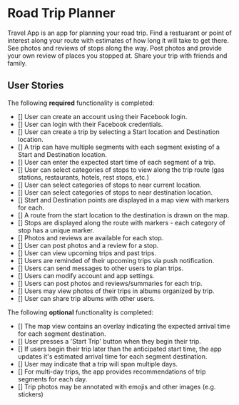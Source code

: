 # Road Trip Planner

Travel App is an app for planning your road trip.  Find a restuarant or point of interest along your route with estimates of how long it will take to get there.  See photos and reviews of stops along the way.  Post photos and provide your own review of places you stopped at.  Share your trip with friends and family.

## User Stories

The following **required** functionality is completed:

- [] User can create an account using their Facebook login.
- [] User can login with their Facebook credentials.
- [] User can create a trip by selecting a Start location and Destination location.
- [] A trip can have multiple segments with each segment existing of a Start and Destination location.
- [] User can enter the expected start time of each segment of a trip.
- [] User can select categories of stops to view along the trip route (gas stations, restaurants, hotels, rest stops, etc.)
- [] User can select categories of stops to near current location.
- [] User can select categories of stops to near destination location. 
- [] Start and Destination points are displayed in a map view with markers for each.
- [] A route from the start location to the destination is drawn on the map.
- [] Stops are displayed along the route with markers - each category of stop has a unique marker.
- [] Photos and reviews are available for each stop.
- [] User can post photos and a review for a stop.
- [] User can view upcoming trips and past trips.
- [] Users are reminded of their upcoming trips via push notification.
- [] Users can send messages to other users to plan trips.
- [] Users can modify account and app settings.
- [] Users can post photos and reviews/summaries for each trip.
- [] Users may view photos of their trips in albums organized by trip.
- [] User can share trip albums with other users.

The following **optional** functionality is completed:

- [] The map view contains an overlay indicating the expected arrival time for each segment destination.
- [] User presses a 'Start Trip' button when they begin their trip.
- [] If users begin their trip later than the anticipated start time, the app updates it's estimated arrival time for each segment destination.
- [] User may indicate that a trip will span multiple days.
- [] For multi-day trips, the app provides recommendations of trip segments for each day.
- [] Trip photos may be annotated with emojis and other images (e.g. stickers)

